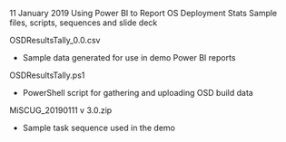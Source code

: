 11 January 2019
Using Power BI to Report OS Deployment Stats
Sample files, scripts, sequences and slide deck

OSDResultsTally_0.0.csv
- Sample data generated for use in demo Power BI reports

OSDResultsTally.ps1
- PowerShell script for gathering and uploading OSD build data

MiSCUG_20190111 v 3.0.zip
- Sample task sequence used in the demo

